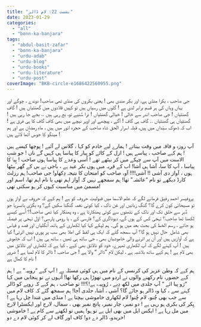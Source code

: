 ```yaml
---
title: "نشست 22: لام ڈالر"
date: 2023-01-29
categories: 
  - "all"
  - "bonn-ka-banjara"
tags: 
  - "abdul-basit-zafar"
  - "bonn-ka-banjara"
  - "urdu-adab"
  - "urdu-blog"
  - "urdu-books"
  - "urdu-literature"
  - "urdu-post"
coverImage: "BKB-circle-e1686422560955.png"
---
```


جی صاحب ، بکرا منڈی ہے، اور بکِر مندی بھی ! یعنی بکروں کی منڈی تھی صاحب! دوندے ، چوگے اور یہاں وہاں کی ہر قسم برابر لدی ہے ! گلوں میں رسیاں ہیں تو کہیں قلادوں میں گھنٹیاں ہیں ! گاف گھنٹیاں ! جی صاحب اندر سے خالی ! خیالی گھنٹیاں ! ذرا سُنیے تو، بج رہی ہیں .. بجے جا رہی ہیں ! گھنٹیاں ہی گھنٹیاں .. گاف ہی گاف ! آگے ، پیچھے اور اوپر نیچے میں بھی کاف گاف کا ہی فرق ہے ! اب کہ ڈھوک سیّداں میں ہیں، قبلہ اسرار الؔحق شاہ صاحب کے حجرہ انور میں ہیں ، ماہِ رمضان ہے اور ہم مینگو کا جوس اُٹھا لائے ہیں !

آپ روزہ و فاقہ میں وقت بیتاتے ! ہمارے لیے خادم کو کہا ، گلاس لے آئیے ! پوچھا کیسے ہیں ! ہم کہے صاحب ، پیاسے ہیں ! ازل کے کاٹے کو پیار کا پیاسا ہی کہیں گے ناں ! جو شبِ الاست میں آپ سے چپکے میں کر بیٹھے تھے ! اُسی وعدے کا پیاسا ہوں صاحب ! پِیاؔ کا پیاسا ، آپ کا سا، آشا ہی آشا! اب کے قریہ میں ہوں بکر عید ہے ، باجی بؔے بی کے گھر بیٹھا ہوں ، آواز دی آشی !! آشی!!!! آو، صاحب کو امتحان کا نتیجہ دِکھاو! جی صاحب! ہم رزلٹ کارڈ دیکھے تو نام “عائشہ” تھا! ہم سمجھے نہیں کہ آواز اہم تھی یا نام اہم تھا، اسم اور مسمیٰ میں مناسبت کیوں کر ہو سکتی تھی!

پروفیسر احمد رفیقؔ فرمانے لگے کہ علم الاسما میں قبولیت حروف کو ہے ! ہم کہے کہ حروف بے آواز ہوں تو مسیحائی کون کرے گا؟ گنگ زبانیں اور غن ناک ، کیا کوئی نغمہ گنگنا سکیں گے؟ وہ بگڑی بانسریا جو دُبر سے حلق تک اور ناک کے نتھنوں سے کوئی پھنکارتا ہے ، وہ پھنکار کیا تھی صاحب!؟ اُسے کیسے لکھنا تھا صاحب؟ تہجیٰ کس کے ہوں گے، دیوناگری کے؟ فارسی کے ، یا رومی پارسی؟ اوّل تہجی پر فیصلہ ہو جائے ، رسم الخط کی بحث بعد میں ہو گی۔ ہم لپکے کہا کیا لکھاری کے ہاتھ، اُنگلیاں اور قصد و قیاس بھی شامل ِ حال نہیں ہو گا؟ آپ سمجھ گئے کہ ایک ہی لفظ کی املا بھی سب پر پوری نہیں اترتی! کیا ہے کہ آوازیں ہیں اور اُن پر اترنے والی خاموشیاں بھی ، جی ساتھ ہی تھیں ، ساتھ ہی ہیں ! اب کہ خاموش ہیں ! آپ کہنے لگے کہ آپ لکھاری ٹھہرے، خود کو نالائق بھی کہے ، کیا ہے کہ لکھاری اور نالائق میں بھی لام ہے ! ہم کہے ساتھ بلاشبہ ہے ، لیکن لام ”ڈالر “ والا ہے ! جی صاحب ! ڈالر کا لام لمبا ہے ! ضرور نام کا کمال ہے !

ہم کہے کہ وطن عزیز کی کرنسی کے نام میں ہی کوئی مسئلہ ہے ! آپ کہے “روپیہ” ہے ! ہم کہے حضور، نام رکھنے والوں نے اردو میں تھوڑا ہی رکھا تھا! اُنہوں نے تو پنجابی میں کہا “رَو پیا ائے “ آپ جلدی میں لکھ دِیے ، رُوپیہ، ہے!؟!!! تو صاحب ، ہم کہے کہ روپے کو ڈالر کہنے سے ، کیا وہ ڈالر ہو جائے گا؟ آشی ، آشا، جلدی آجا! ہم سمجھ گئے کہ کاف لام میں سے جب بھی چُنو، لام چُنو! لام لکھاری خاموشی بیچتا ہے ! منڈی میں مَندا چل رہا ہے ! بِکر کی بکری ہو رہی ہے ! دو نمبر، چار نمبر، پانچ نمبر بھی ، سمال، لارج اور ایکسٹرا لارج میں مل رہا ہے ! ایکس ایل میں بھی ایل ہے تو ہو! ہمیں تو لکھنے سے کام ہے ! خاموشی خریدو، ڈالر دے دو! کاف اور گاف لے کر کوئی لام دے دو!
